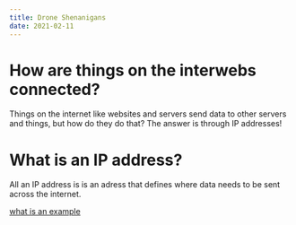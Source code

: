 ```yaml
---
title: Drone Shenanigans
date: 2021-02-11
---
```


# How are things on the interwebs connected?

Things on the internet like websites and servers send data to other servers and things, but how do they do that?
The answer is through IP addresses!

# What is an IP address?
All an IP address is is an adress that defines where data needs to be sent across the internet.

<u> what is an example <u/>
